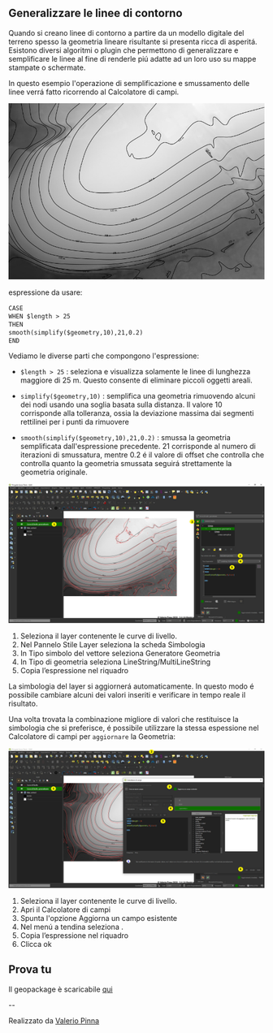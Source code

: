 ## Generalizzare le linee di contorno

Quando si creano linee di contorno a partire da un modello digitale del terreno spesso la geometria lineare risultante si presenta ricca di asperitá. 
Esistono diversi algoritmi o plugin che permettono di generalizzare e semplificare le linee al fine di renderle piú adatte ad un loro uso su mappe stampate o schermate. 

In questo esempio l'operazione di semplificazione e smussamento delle linee verrá fatto ricorrendo al Calcolatore di campi. 
 
![screen](/img/esempi/generalizzare_linee/fig_1.jpg)

espressione da usare:

```
CASE
WHEN $length > 25 
THEN 
smooth(simplify($geometry,10),21,0.2)
END
```

Vediamo le diverse parti che compongono l'espressione:


- `$length > 25` : seleziona e visualizza solamente le linee di lunghezza maggiore di 25 m. Questo consente di eliminare piccoli oggetti areali. 

- `simplify($geometry,10)` : semplifica una geometria rimuovendo alcuni dei nodi usando una soglia basata sulla distanza. Il valore 10 corrisponde alla tolleranza, ossia la deviazione massima dai segmenti rettilinei per i punti da rimuovere
 
- `smooth(simplify($geometry,10),21,0.2)` : smussa la geometria semplificata dall'espressione precedente. 21 corrisponde al numero di iterazioni di smussatura, mentre 0.2 é il valore di offset che controlla che controlla quanto la geometria smussata seguirá strettamente la geometria originale.

![screen](/img/esempi/generalizzare_linee/fig_2.jpg)

1.	Seleziona il layer contenente le curve di livello. 
2.	Nel Pannelo Stile Layer seleziona la scheda Simbologia
3.	In Tipo simbolo del vettore seleziona Generatore Geometria
4.	In Tipo di geometria seleziona LineString/MultiLineString
5.	Copia l’espressione nel riquadro

La simbologia del layer si aggiornerá automaticamente. In questo modo é possibile cambiare alcuni dei valori inseriti e verificare in tempo reale il risultato. 

Una volta trovata la combinazione migliore di valori che restituisce la simbologia che si preferisce, é possibile utilizzare la stessa espessione nel Calcolatore di campi per `aggiornare` la Geometria:

![screen](/img/esempi/generalizzare_linee/fig_3.jpg)
  

1.	Seleziona il layer contenente le curve di livello. 
2.	Apri il Calcolatore di campi
3.	Spunta l'opzione Aggiorna un campo esistente
4.	Nel menú a tendina seleziona <geometry>.
5.	Copia l’espressione nel riquadro
6.  Clicca ok

## Prova tu

Il geopackage è scaricabile [qui](https://github.com/gbvitrano/HfcQGIS/raw/master/prova_tu/HFCQGIS-Smoothing_example.gpkg) 

--

Realizzato da [Valerio Pinna](https://www.facebook.com/valerio.pinna.5811)
